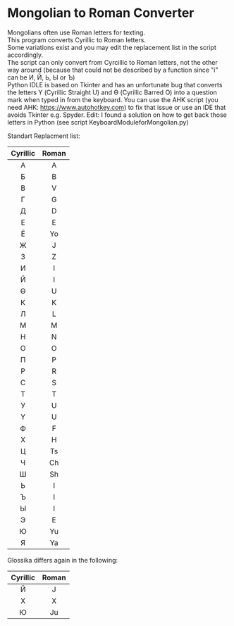 # Mongolian to Roman Converter

Mongolians often use Roman letters for texting.</br>
This program converts Cyrillic to Roman letters.</br>
Some variations exist and you may edit the replacement list in the script accordingly. </br>
The script can only convert from Cyrcillic to Roman letters, not the other way around (because that could not be described by a function since "i" can be  И, Й, Ь, Ы or Ъ)</br>
Python IDLE is based on Tkinter and has an unfortunate bug that converts the letters Ү (Cyrillic Straight U) and Ө (Cyrillic Barred O) into a question mark when typed in from the keyboard. You can use the AHK script (you need AHK: https://www.autohotkey.com) to fix that issue or use an IDE that avoids Tkinter e.g. Spyder.
Edit: I found a solution on how to get back those letters in Python (see script KeyboardModuleforMongolian.py)

Standart Replacment list:</br>

| Cyrillic | Roman |
|:--------:|:-----------:|
| А | A |
| Б | B |
| В | V |
| Г | G |
| Д | D |
| Е | E |
| Ё | Yo |
| Ж | J |
| З | Z |
| И | I |
| Й | I | 
| Ө | U |
| К | K |
| Л | L |
| М |  M |
| Н | N |
| О | O |
| П | P |
| Р | R |
| С | S |
| Т | T |
| У | U |
| Ү | U |
| Ф | F |
| Х | H |
| Ц | Ts | 
| Ч | Ch |
| Ш | Sh |
| Ь | I |
| Ъ | I |
| Ы | I |
| Э | E |
| Ю | Yu | 
|Я | Ya |


Glossika differs again in the following:</br>

| Cyrillic | Roman |
|:--------:|:-----------:|
| Й | J |
| Х | X |
| Ю | Ju |
    
